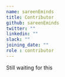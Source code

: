 ```yaml
---
name: sareenEminds
title: Contributor
github: sareenEminds
twitter: ""
linkedin: ""
slack: ""
joining_date: ""
role : contributor
---
```


Still waiting for this

